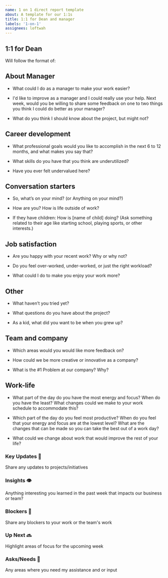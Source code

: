 ```yaml
---
name: 1 on 1 direct report template
about: A template for our 1:1s
title: 1:1 for Dean and manager
labels: '1-on-1'
assignees: loftwah
---
```


## 1:1 for Dean

Will follow the format of:

<!-- start of questions -->
## About Manager

- What could I do as a manager to make your work easier?

- I'd like to improve as a manager and I could really use your help. Next week, would you be willing to share some feedback on one to two things you think I could do better as your manager?

- What do you think I should know about the project, but might not?

## Career development

- What professional goals would you like to accomplish in the next 6 to 12 months, and what makes you say that?

- What skills do you have that you think are underutilized?

- Have you ever felt undervalued here?

## Conversation starters

- So, what’s on your mind? (or Anything on your mind?)

- How are you? How is life outside of work?

- If they have children: How is [name of child] doing? (Ask something related to their age like starting school, playing sports, or other interests.)

## Job satisfaction

- Are you happy with your recent work? Why or why not?

- Do you feel over-worked, under-worked, or just the right workload?

- What could I do to make you enjoy your work more?

## Other

- What haven’t you tried yet?

- What questions do you have about the project?

- As a kid, what did you want to be when you grew up?

## Team and company

- Which areas would you would like more feedback on?

- How could we be more creative or innovative as a company?

- What is the #1 Problem at our company? Why?

## Work-life

- What part of the day do you have the most energy and focus? When do you have the least? What changes could we make to your work schedule to accommodate this?

- Which part of the day do you feel most productive? When do you feel that your energy and focus are at the lowest level? What are the changes that can be made so you can take the best out of a work day?

- What could we change about work that would improve the rest of your life?

<!-- end of questions -->
### Key Updates 🔑

Share any updates to projects/initiatives

### Insights 👁

Anything interesting you learned in the past week that impacts our business or team?

### Blockers 🛑

Share any blockers to your work or the team's work

### Up Next 🔜

Highlight areas of focus for the upcoming week

### Asks/Needs 💬

Any areas where you need my assistance and or input
